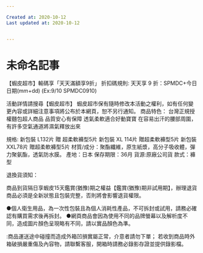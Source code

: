 ```yaml
---

Created at: 2020-10-12
Last updated at: 2020-10-12


---
```


# 未命名記事


【蝦皮超市】輸碼享「天天滿額享9折」
折扣碼規則: 天天享 9 折：SPMDC+今日日期(mm+dd) (Ex:9/10 SPMDC0910)

活動詳情請搜尋【蝦皮超市】
蝦皮超市保有隨時修改本活動之權利，如有任何變更內容或詳細注意事項將公布於本網頁，恕不另行通知。
商品特色：
台灣正規授權麵包超人商品
品質安心有保障
透氣柔軟適合好動寶寶
在容易出汗的腰部周圍，
有許多空氣通道將濕氣釋放出來

規格:
新包裝 L132片 贈 超柔軟褲型5片
新包裝 XL 114片 贈超柔軟褲型5片
新包裝 XXL78片 贈超柔軟褲型5片
材質/成分：聚酯纖維，原生紙漿，高分子吸收體，彈力聚氨酯，透氣防水膜。
產地：日本
保存期限：36月
貨源:原廠公司貨
款式：褲型

退換貨須知：

商品到貨隔日享蝦皮15天鑑賞(猶豫)期之權益【鑑賞(猶豫)期非試用期】，辦理退貨商品必須是全新狀態且包裝完整，否則將會影響退貨權限。

●個人衛生用品，為一次性包裝且為個人消耗性產品，不可拆封或試用，請務必確認有購買需求後再拆封。
●網頁商品會因為使用不同的品牌螢幕以及解析度不同，造成圖片顏色呈現略有不同，請以實品顏色為準。

:商品運送途中碰撞而造成外箱凹損實屬正常，介意者請勿下單；
若收到商品時外箱破損嚴重傷及內容物，請聯繫客服，開箱時請務必錄影存證並提供錄影檔。

